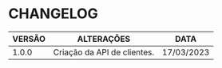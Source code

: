 # CHANGELOG

| VERSÃO | ALTERAÇÕES | DATA |
|--------|------------|------|
| 1.0.0 | Criação da API de clientes. | 17/03/2023 |
